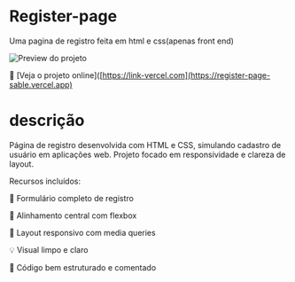 # Register-page
Uma pagina de registro feita em html e css(apenas front end)

![Preview do projeto]([https://raw.githubusercontent.com/SEU-USUARIO/NOME-DO-REPO/main/img/preview.png](https://github.com/Kyotarou-dev12/Register-page/blob/main/img/RegisterPagePreview.PNG?raw=true))

🔗 [Veja o projeto online]([https://link-vercel.com](https://register-page-sable.vercel.app)


# descrição

Página de registro desenvolvida com HTML e CSS, simulando cadastro de usuário em aplicações web. Projeto focado em responsividade e clareza de layout.

Recursos incluídos:

📝 Formulário completo de registro

🎯 Alinhamento central com flexbox

📱 Layout responsivo com media queries

💡 Visual limpo e claro

🧼 Código bem estruturado e comentado
